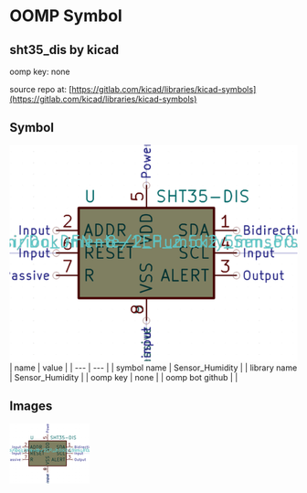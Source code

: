 # OOMP Symbol  
## sht35_dis  by kicad  
  
oomp key: none  
  
source repo at: [https://gitlab.com/kicad/libraries/kicad-symbols](https://gitlab.com/kicad/libraries/kicad-symbols)  
## Symbol  
  
[![working.png](working_600.png)](working.png)  
| name | value | 
| --- | --- | 
| symbol name | Sensor_Humidity | 
| library name | Sensor_Humidity | 
| oomp key | none | 
| oomp bot github |  | 
## Images  
  
[![working.png](working_140.png)](working.png)  
